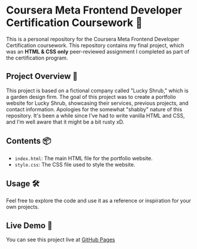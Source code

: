 # Coursera Meta Frontend Developer Certification Coursework 🌱

This is a personal repository for the Coursera Meta Frontend Developer Certification coursework. This repository contains my final project, which was an **HTML & CSS only** peer-reviewed assignment I completed as part of the certification program. 

## Project Overview 🌼

This project is based on a fictional company called "Lucky Shrub," which is a garden design firm. The goal of this project was to create a portfolio website for Lucky Shrub, showcasing their services, previous projects, and contact information. Apologies for the somewhat "shabby" nature of this repository. It's been a while since I've had to write vanilla HTML and CSS, and I'm well aware that it might be a bit rusty xD. 

## Contents 📦
- `index.html`: The main HTML file for the portfolio website.
- `style.css`: The CSS file used to style the website.

## Usage 🛠️

Feel free to explore the code and use it as a reference or inspiration for your own projects.

## Live Demo 🚀

You can see this project live at [GitHub Pages](https://notsooshariff.github.io/coursera-lucky-shrub-project/) 
